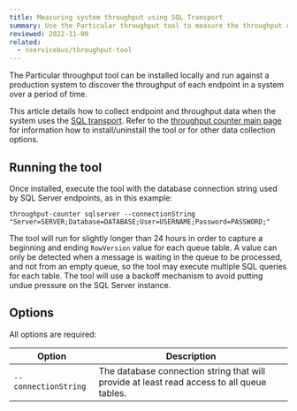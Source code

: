 ```yaml
---
title: Measuring system throughput using SQL Transport
summary: Use the Particular throughput tool to measure the throughput of an NServiceBus system.
reviewed: 2022-11-09
related:
  - nservicebus/throughput-tool
---
```


The Particular throughput tool can be installed locally and run against a production system to discover the throughput of each endpoint in a system over a period of time.

This article details how to collect endpoint and throughput data when the system uses the [SQL transport](/transports/sql/). Refer to the [throughput counter main page](./) for information how to install/uninstall the tool or for other data collection options.

## Running the tool

Once installed, execute the tool with the database connection string used by SQL Server endpoints, as in this example:

```shell
throughput-counter sqlserver --connectionString "Server=SERVER;Database=DATABASE;User=USERNAME;Password=PASSWORD;"
```

The tool will run for slightly longer than 24 hours in order to capture a beginning and ending `RowVersion` value for each queue table. A value can only be detected when a message is waiting in the queue to be processed, and not from an empty queue, so the tool may execute multiple SQL queries for each table. The tool will use a backoff mechanism to avoid putting undue pressure on the SQL Server instance.

## Options

All options are required:

| Option | Description |
|-|-|
| <nobr>`--connectionString`</nobr> | The database connection string that will provide at least read access to all queue tables. |